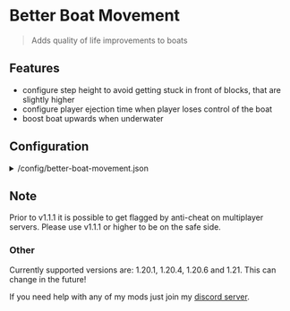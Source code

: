 # Better Boat Movement
> Adds quality of life improvements to boats

## Features
- configure step height to avoid getting stuck in front of blocks, that are slightly higher
- configure player ejection time when player loses control of the boat
- boost boat upwards when underwater

## Configuration

<details>
<summary>/config/better-boat-movement.json</summary>

```json5
{
  "version": 1, // just ignore that, only for migrations
  "config": {
    "stepHeight": 0.3, // the height the boat should travel upwards
    "playerEjectTicks": 200.0, // defines the ticks that should pass before ejecting a player, when the player lost control over the boat
    "boostUnderwater": true, // toggles, whether a boat, which is underwater should be boosted upwards with half of the step height
    "wallHitCooldownTicks": 5, // defines the ticks that should pass before moving the boat up a block
    "onlyForPlayers": true // toggles, whether the boosts configured below should only work if the boat carries a player.
  }
}
```
</details>

## Note
Prior to v1.1.1 it is possible to get flagged by anti-cheat on multiplayer servers. 
Please use v1.1.1 or higher to be on the safe side.

### Other
Currently supported versions are: 1.20.1, 1.20.4, 1.20.6 and 1.21. This can change in the future!

If you need help with any of my mods just join my [discord server](https://nyon.dev/discord).
